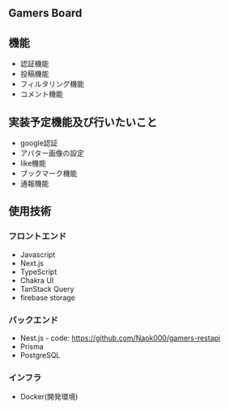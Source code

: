 ## Gamers Board

## 機能
- 認証機能
- 投稿機能
- フィルタリング機能
- コメント機能

## 実装予定機能及び行いたいこと
- google認証
- アバター画像の設定
- like機能
- ブックマーク機能
- 通報機能

## 使用技術
### フロントエンド
 - Javascript
 - Next.js
 - TypeScript
 - Chakra UI
 - TanStack Query
 - firebase storage

### バックエンド
  - Nest.js - code: https://github.com/Naok000/gamers-restapi
  - Prisma
  - PostgreSQL

### インフラ
  - Docker(開発環境)
